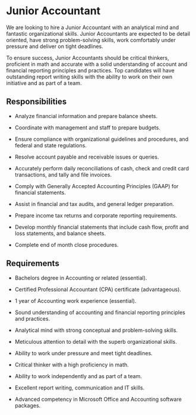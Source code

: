 # Junior Accountant

We are looking to hire a Junior Accountant with an analytical mind and fantastic organizational skills. Junior Accountants are expected to be detail oriented, have strong problem-solving skills, work comfortably under pressure and deliver on tight deadlines.

To ensure success, Junior Accountants should be critical thinkers, proficient in math and accurate with a solid understanding of account and financial reporting principles and practices. Top candidates will have outstanding report writing skills with the ability to work on their own initiative and as part of a team.

## Responsibilities

* Analyze financial information and prepare balance sheets.

* Coordinate with management and staff to prepare budgets.

* Ensure compliance with organizational guidelines and procedures, and federal and state regulations.

* Resolve account payable and receivable issues or queries.

* Accurately perform daily reconciliations of cash, check and credit card transactions, and tally and file invoices.

* Comply with Generally Accepted Accounting Principles (GAAP) for financial statements.

* Assist in financial and tax audits, and general ledger preparation.

* Prepare income tax returns and corporate reporting requirements.

* Develop monthly financial statements that include cash flow, profit and loss statements, and balance sheets.

* Complete end of month close procedures.

## Requirements

* Bachelors degree in Accounting or related (essential).

* Certified Professional Accountant (CPA) certificate (advantageous).

* 1 year of Accounting work experience (essential).

* Sound understanding of accounting and financial reporting principles and practices.

* Analytical mind with strong conceptual and problem-solving skills.

* Meticulous attention to detail with the superb organizational skills.

* Ability to work under pressure and meet tight deadlines.

* Critical thinker with a high proficiency in math.

* Ability to work independently and as part of a team.

* Excellent report writing, communication and IT skills.

* Advanced competency in Microsoft Office and Accounting software packages.

